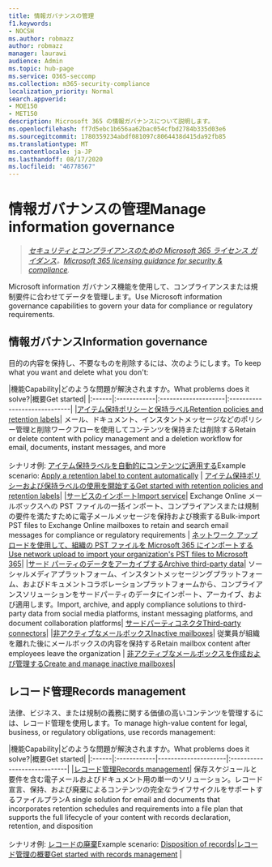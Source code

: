 ```yaml
---
title: 情報ガバナンスの管理
f1.keywords:
- NOCSH
ms.author: robmazz
author: robmazz
manager: laurawi
audience: Admin
ms.topic: hub-page
ms.service: O365-seccomp
ms.collection: m365-security-compliance
localization_priority: Normal
search.appverid:
- MOE150
- MET150
description: Microsoft 365 の情報ガバナンスについて説明します。
ms.openlocfilehash: ff7d5ebc1b656aa62bac054cfbd2784b335d03e6
ms.sourcegitcommit: 1780359234abdf081097c8064438d415da92fb85
ms.translationtype: MT
ms.contentlocale: ja-JP
ms.lasthandoff: 08/17/2020
ms.locfileid: "46778567"
---
```

# <a name="manage-information-governance"></a><span data-ttu-id="87cfe-103">情報ガバナンスの管理</span><span class="sxs-lookup"><span data-stu-id="87cfe-103">Manage information governance</span></span>

><span data-ttu-id="87cfe-104">*[セキュリティとコンプライアンスのための Microsoft 365 ライセンス ガイダンス](https://aka.ms/ComplianceSD)。*</span><span class="sxs-lookup"><span data-stu-id="87cfe-104">*[Microsoft 365 licensing guidance for security & compliance](https://aka.ms/ComplianceSD).*</span></span>

<span data-ttu-id="87cfe-105">Microsoft information ガバナンス機能を使用して、コンプライアンスまたは規制要件に合わせてデータを管理します。</span><span class="sxs-lookup"><span data-stu-id="87cfe-105">Use Microsoft information governance capabilities to govern your data for compliance or regulatory requirements.</span></span>

## <a name="information-governance"></a><span data-ttu-id="87cfe-106">情報ガバナンス</span><span class="sxs-lookup"><span data-stu-id="87cfe-106">Information governance</span></span>

<span data-ttu-id="87cfe-107">目的の内容を保持し、不要なものを削除するには、次のようにします。</span><span class="sxs-lookup"><span data-stu-id="87cfe-107">To keep what you want and delete what you don't:</span></span>
 
|<span data-ttu-id="87cfe-108">機能</span><span class="sxs-lookup"><span data-stu-id="87cfe-108">Capability</span></span>|<span data-ttu-id="87cfe-109">どのような問題が解決されますか。</span><span class="sxs-lookup"><span data-stu-id="87cfe-109">What problems does it solve?</span></span>|<span data-ttu-id="87cfe-110">概要</span><span class="sxs-lookup"><span data-stu-id="87cfe-110">Get started</span></span>|
|:------|:------------|:--------------------|:-----------------------------|
|[<span data-ttu-id="87cfe-111">アイテム保持ポリシーと保持ラベル</span><span class="sxs-lookup"><span data-stu-id="87cfe-111">Retention policies and retention labels</span></span>](retention.md)| <span data-ttu-id="87cfe-112">メール、ドキュメント、インスタントメッセージなどのポリシー管理と削除ワークフローを使用してコンテンツを保持または削除する</span><span class="sxs-lookup"><span data-stu-id="87cfe-112">Retain or delete content with policy management and a deletion workflow for email, documents, instant messages, and more</span></span> <br /><br /><span data-ttu-id="87cfe-113">シナリオ例: [アイテム保持ラベルを自動的にコンテンツに適用する](apply-retention-labels-automatically.md)</span><span class="sxs-lookup"><span data-stu-id="87cfe-113">Example scenario: [Apply a retention label to content automatically](apply-retention-labels-automatically.md)</span></span> | [<span data-ttu-id="87cfe-114">アイテム保持ポリシーおよび保持ラベルの使用を開始する</span><span class="sxs-lookup"><span data-stu-id="87cfe-114">Get started with retention policies and retention labels</span></span>](get-started-with-retention.md)|
|[<span data-ttu-id="87cfe-115">サービスのインポート</span><span class="sxs-lookup"><span data-stu-id="87cfe-115">Import service</span></span>](importing-pst-files-to-office-365.md)| <span data-ttu-id="87cfe-116">Exchange Online メールボックスへの PST ファイルの一括インポート、コンプライアンスまたは規制の要件を満たすために電子メールメッセージを保持および検索する</span><span class="sxs-lookup"><span data-stu-id="87cfe-116">Bulk-import PST files to Exchange Online mailboxes to retain and search email messages for compliance or regulatory requirements</span></span> | [<span data-ttu-id="87cfe-117">ネットワーク アップロードを使用して、組織の PST ファイルを Microsoft 365 にインポートする</span><span class="sxs-lookup"><span data-stu-id="87cfe-117">Use network upload to import your organization's PST files to Microsoft 365</span></span>](use-network-upload-to-import-pst-files.md)|
|[<span data-ttu-id="87cfe-118">サード パーティのデータをアーカイブする</span><span class="sxs-lookup"><span data-stu-id="87cfe-118">Archive third-party data</span></span>](archiving-third-party-data.md)| <span data-ttu-id="87cfe-119">ソーシャルメディアプラットフォーム、インスタントメッセージングプラットフォーム、およびドキュメントコラボレーションプラットフォームから、コンプライアンスソリューションをサードパーティのデータにインポート、アーカイブ、および適用します。</span><span class="sxs-lookup"><span data-stu-id="87cfe-119">Import, archive, and apply compliance solutions to third-party data from social media platforms, instant messaging platforms, and document collaboration platforms</span></span>| [<span data-ttu-id="87cfe-120">サードパーティコネクタ</span><span class="sxs-lookup"><span data-stu-id="87cfe-120">Third-party connectors</span></span>](archiving-third-party-data.md#third-party-data-connectors)|
|[<span data-ttu-id="87cfe-121">非アクティブなメールボックス</span><span class="sxs-lookup"><span data-stu-id="87cfe-121">Inactive mailboxes</span></span>](inactive-mailboxes-in-office-365.md)| <span data-ttu-id="87cfe-122">従業員が組織を離れた後にメールボックスの内容を保持する</span><span class="sxs-lookup"><span data-stu-id="87cfe-122">Retain mailbox content after employees leave the organization</span></span> | [<span data-ttu-id="87cfe-123">非アクティブなメールボックスを作成および管理する</span><span class="sxs-lookup"><span data-stu-id="87cfe-123">Create and manage inactive mailboxes</span></span>](create-and-manage-inactive-mailboxes.md)|

## <a name="records-management"></a><span data-ttu-id="87cfe-124">レコード管理</span><span class="sxs-lookup"><span data-stu-id="87cfe-124">Records management</span></span>

<span data-ttu-id="87cfe-125">法律、ビジネス、または規制の義務に関する価値の高いコンテンツを管理するには、レコード管理を使用します。</span><span class="sxs-lookup"><span data-stu-id="87cfe-125">To manage high-value content for legal, business, or regulatory obligations, use records management:</span></span>

|<span data-ttu-id="87cfe-126">機能</span><span class="sxs-lookup"><span data-stu-id="87cfe-126">Capability</span></span>|<span data-ttu-id="87cfe-127">どのような問題が解決されますか。</span><span class="sxs-lookup"><span data-stu-id="87cfe-127">What problems does it solve?</span></span>|<span data-ttu-id="87cfe-128">概要</span><span class="sxs-lookup"><span data-stu-id="87cfe-128">Get started</span></span>|
|:------|:------------|---------------------|:----------------------------|
|[<span data-ttu-id="87cfe-129">レコード管理</span><span class="sxs-lookup"><span data-stu-id="87cfe-129">Records management</span></span>](records-management.md)| <span data-ttu-id="87cfe-130">保存スケジュールと要件を含む電子メールおよびドキュメント用の単一のソリューション。レコード宣言、保持、および廃棄によるコンテンツの完全なライフサイクルをサポートするファイルプラン</span><span class="sxs-lookup"><span data-stu-id="87cfe-130">A single solution for email and documents that incorporates retention schedules and requirements into a file plan that supports the full lifecycle of your content with records declaration, retention, and disposition</span></span> <br /><br /><span data-ttu-id="87cfe-131">シナリオ例: [レコードの廃棄](disposition.md#disposition-of-records)</span><span class="sxs-lookup"><span data-stu-id="87cfe-131">Example scenario: [Disposition of records](disposition.md#disposition-of-records)</span></span>|[<span data-ttu-id="87cfe-132">レコード管理の概要</span><span class="sxs-lookup"><span data-stu-id="87cfe-132">Get started with records management</span></span>](get-started-with-records-management.md) |

